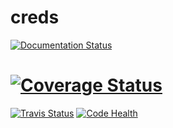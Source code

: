 # creds
[![Documentation Status](https://readthedocs.org/projects/creds/badge/?version=master)](http://creds.readthedocs.io/en/master/?badge=master)
# [![Coverage Status](https://coveralls.io/repos/github/jonhadfield/creds/badge.svg?branch=master)](https://coveralls.io/github/jonhadfield/creds?branch=master)
[![Travis Status](https://travis-ci.org/jonhadfield/creds.svg?branch=master)](https://travis-ci.org/jonhadfield/creds)
[![Code Health](https://landscape.io/github/jonhadfield/creds/master/landscape.svg?style=flat)](https://landscape.io/github/jonhadfield/creds/master)
